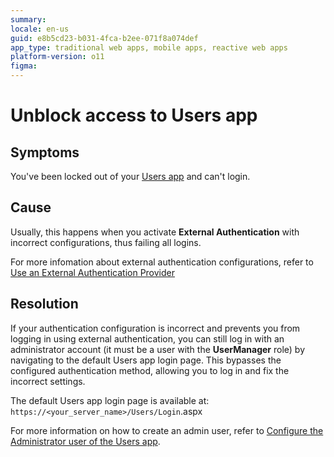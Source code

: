 ```yaml
---
summary:
locale: en-us
guid: e8b5cd23-b031-4fca-b2ee-071f8a074def
app_type: traditional web apps, mobile apps, reactive web apps
platform-version: o11
figma:
---
```


# Unblock access to Users app

## Symptoms

You've been locked out of your [Users app](https://www.outsystems.com/tk/redirect?g=2cbb2e7d-9936-4bb4-8791-240ade1d1ad6) and can't login.


## Cause

Usually, this happens when you activate **External Authentication** with incorrect configurations, thus failing all logins.

For more infomation about external authentication configurations, refer to [Use an External Authentication Provider](https://success.outsystems.com/documentation/11/managing_the_applications_lifecycle/manage_it_users/use_an_external_authentication_provider/)

## Resolution

If your authentication configuration is incorrect and prevents you from logging in using external authentication, you can still log in with an administrator account (it must be a user with the **UserManager** role) by navigating to the default Users app login page. This bypasses the configured authentication method, allowing you to log in and fix the incorrect settings.

The default Users app login page is available at: `https://<your_server_name>/Users/Login`.aspx

For more information on how to create an admin user, refer to [Configure the Administrator user of the Users app](https://success.outsystems.com/documentation/11/developing_an_application/secure_the_application/end_users/configure_the_administrator_user_of_the_users_app/).



